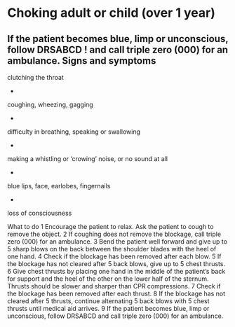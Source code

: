 ﻿# Choking adult or child (over 1 year) 
If the patient becomes blue, limp or unconscious, follow DRSABCD
! and call triple zero (000) for an ambulance. 
Signs and symptoms 
- 
clutching the throat 

- 
coughing, wheezing, gagging 

- 
difficulty in breathing, speaking or swallowing 

- 
making a whistling or ‘crowing’ noise, or no sound at all 

- 
blue lips, face, earlobes, fingernails 

- 
loss of consciousness 




What to do 
1 Encourage the patient to relax. Ask the patient to cough to remove the object. 
2 If coughing does not remove the blockage, call triple zero (000) for an ambulance. 
3 Bend the patient well forward and give up to 5 sharp blows on the back between the shoulder blades with the heel of one hand. 
4 Check if the blockage has been removed after each blow. 
5 If the blockage has not cleared after 5 back blows, give up to 5 chest thrusts. 
6 Give chest thrusts by placing one hand in the middle of the patient’s back for support and the heel of the other on the lower half of the sternum. Thrusts should be slower and sharper than CPR compressions. 
7 Check if the blockage has been removed after each thrust. 
8 If the blockage has not cleared after 5 thrusts, continue alternating 5 back blows with 5 chest thrusts until medical aid arrives. 
9 If the patient becomes blue, limp or unconscious, follow DRSABCD and call triple zero (000) for an ambulance. 



